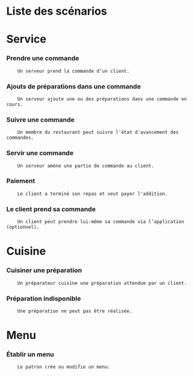 # Liste des scénarios

# Service
### Prendre une commande  
		Un serveur prend la commande d’un client.
### Ajouts de préparations dans une commande  
		Un serveur ajoute une ou des préparations dans une commande en cours.
### Suivre une commande  
		Un membre du restaurant peut suivre l'état d'avancement des commandes.
### Servir une commande  
		Un serveur amène une partie de commande au client.
### Paiement  
   		Le client a terminé son repas et veut payer l'addition.
### Le client prend sa commande  
		Un client peut prendre lui-même sa commande via l’application (optionnel).
  
# Cuisine
### Cuisiner une préparation  
		Un préparateur cuisine une préparation attendue par un client.
### Préparation indisponible  
		Une préparation ne peut pas être réalisée.
  
# Menu
### Établir un menu  
  		Le patron crée ou modifie un menu.

